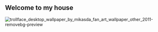 Welcome to my house
-----------------------
![trollface_desktop_wallpaper_by_mikasda_fan_art_wallpaper_other_2011-removebg-preview](https://github.com/876N/Parknol.exe/assets/133999409/b2dca078-f085-4b3e-9090-adabc0b782e0)

